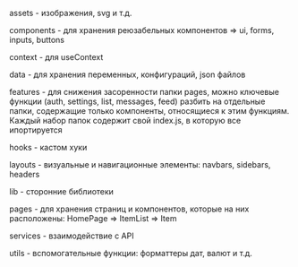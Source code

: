 assets - изображения, svg и т.д.

components - для хранения реюзабельных компонентов => ui, forms, inputs, buttons

context - для useContext

data - для хранения переменных, конфигураций, json файлов

features - для снижения засоренности папки pages, можно ключевые функции (auth, settings, list, messages, feed) разбить на отдельные папки, содержащие только компоненты, относящиеся к этим функциям. Каждый набор папок содержит свой index.js, в которую все ипортируется

hooks - кастом хуки

layouts - визуальные и навигационные элементы: navbars, sidebars, headers

lib - сторонние библиотеки

pages - для хранения страниц и компонентов, которые на них расположены: HomePage => ItemList => Item

services - взаимодействие с API

utils - вспомогательные функции: форматтеры дат, валют и т.д.
